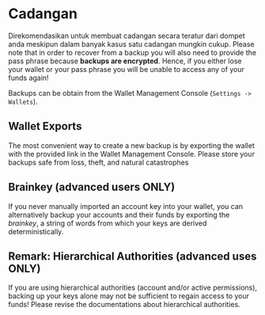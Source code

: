 # Cadangan

Direkomendasikan untuk membuat cadangan secara teratur dari dompet anda meskipun dalam banyak kasus satu cadangan mungkin cukup. Please note that in order to recover from a backup you will also need to provide the pass phrase because **backups are encrypted**. Hence, if you either lose your wallet or your pass phrase you will be unable to access any of your funds again!

Backups can be obtain from the Wallet Management Console (`Settings ->
Wallets`).

## Wallet Exports

The most convenient way to create a new backup is by exporting the wallet with the provided link in the Wallet Management Console. Please store your backups safe from loss, theft, and natural catastrophes

## Brainkey (advanced users ONLY)

If you never manually imported an account key into your wallet, you can alternatively backup your accounts and their funds by exporting the *brainkey*, a string of words from which your keys are derived deterministically.

## Remark: Hierarchical Authorities (advanced uses ONLY)

If you are using hierarchical authorities (account and/or active permissions), backing up your keys alone may not be sufficient to regain access to your funds! Please revise the documentations about hierarchical authorities.